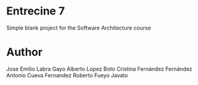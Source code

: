 Entrecine 7
===========

Simple blank project for the Software Architecture course

Author
======
Jose Emilio Labra Gayo
Alberto Lopez Boto
Cristina Fernández Fernández
Antonio Cueva Fernandez
Roberto Fueyo Javato 


